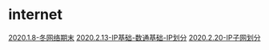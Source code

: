 # internet
[2020.1.8-冬网络期末](https://github.com/APF668899/internet/blob/master/2019FinalExam.md)
[2020.2.13-IP基础-数通基础-IP划分](https://github.com/APF668899/internet/blob/master/DataCommunicationIPSubnetting.md)
[2020.2.20-IP子网划分](https://github.com/APF668899/internet/blob/master/IPAddressSubnetDivision.md)
